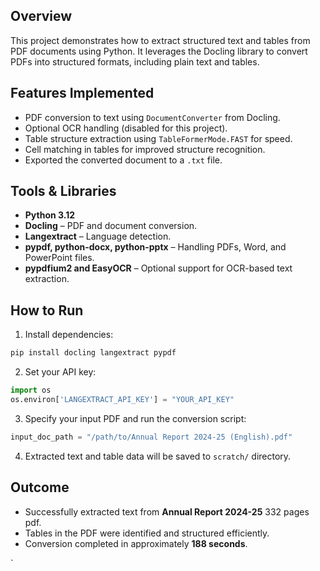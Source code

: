 ## Overview
This project demonstrates how to extract structured text and tables from PDF documents using Python. It leverages the Docling library to convert PDFs into structured formats, including plain text and tables.

## Features Implemented
- PDF conversion to text using `DocumentConverter` from Docling.
- Optional OCR handling (disabled for this project).
- Table structure extraction using `TableFormerMode.FAST` for speed.
- Cell matching in tables for improved structure recognition.
- Exported the converted document to a `.txt` file.

## Tools & Libraries
- **Python 3.12**  
- **Docling** – PDF and document conversion.  
- **Langextract** – Language detection.  
- **pypdf, python-docx, python-pptx** – Handling PDFs, Word, and PowerPoint files.  
- **pypdfium2 and EasyOCR** – Optional support for OCR-based text extraction.

## How to Run
1. Install dependencies:
```bash
pip install docling langextract pypdf
````

2. Set your API key:

```python
import os
os.environ['LANGEXTRACT_API_KEY'] = "YOUR_API_KEY"
```

3. Specify your input PDF and run the conversion script:

```python
input_doc_path = "/path/to/Annual Report 2024-25 (English).pdf"
```

4. Extracted text and table data will be saved to `scratch/` directory.

## Outcome

* Successfully extracted text from **Annual Report 2024-25** 332 pages pdf.
* Tables in the PDF were identified and structured efficiently.
* Conversion completed in approximately **188 seconds**.

`
